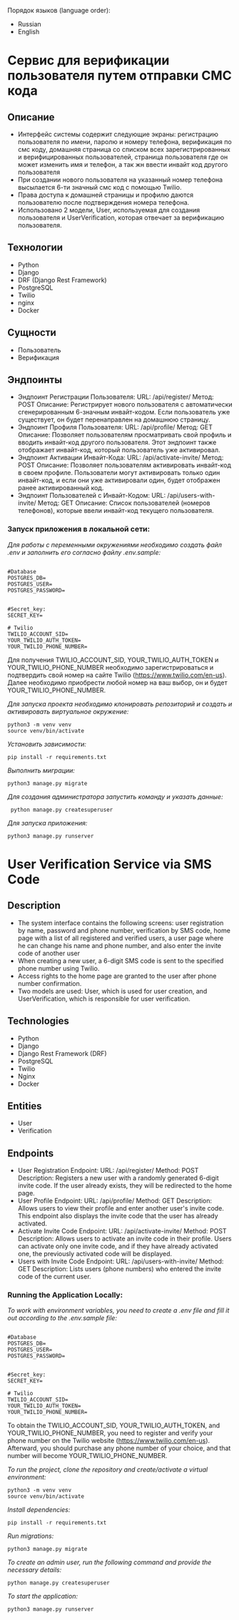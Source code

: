Порядок языков (language order):
* Russian
* English
# Cервис для верификации пользователя путем отправки СМС кода
## Описание
* Интерфейс системы содержит следующие экраны: регистрацию пользователя по имени, паролю и номеру телефона, верификация по смс коду, домашняя страница со списком всех зарегистрированных и верифицированных пользователей, страница пользователя где он может изменить имя и телефон, а так жн ввести инвайт код другого пользователя
* При создании нового пользователя на указанный номер телефона высылается 6-ти значный смс код с помощью Twilio.
* Права доступа к домашней страницы и профилю даются пользователю после подтверждения номера телефона.
* Использовано 2 модели, User, используемая для создания пользователя и UserVerification, которая отвечает за верификацию пользователя.
## Технологии
* Python
* Django
* DRF (Django Rest Framework)
* PostgreSQL
* Twilio
* nginx
* Docker
## Сущности
* Пользователь
* Верификация
## Эндпоинты
* Эндпоинт Регистрации Пользователя:
URL: /api/register/
Метод: POST
Описание: Регистрирует нового пользователя с автоматически сгенерированным 6-значным инвайт-кодом. Если пользователь уже существует, он будет перенаправлен на домашнюю страницу.
* Эндпоинт Профиля Пользователя:
URL: /api/profile/
Метод: GET
Описание: Позволяет пользователям просматривать свой профиль и вводить инвайт-код другого пользователя. Этот эндпоинт также отображает инвайт-код, который пользователь уже активировал.
* Эндпоинт Активации Инвайт-Кода:
URL: /api/activate-invite/
Метод: POST
Описание: Позволяет пользователям активировать инвайт-код в своем профиле. Пользователи могут активировать только один инвайт-код, и если они уже активировали один, будет отображен ранее активированный код.
* Эндпоинт Пользователей с Инвайт-Кодом:
URL: /api/users-with-invite/
Метод: GET
Описание: Список пользователей (номеров телефонов), которые ввели инвайт-код текущего пользователя.

### Запуск приложения в локальной сети:
_Для работы с переменными окружениями необходимо создать файл .env и заполнить его согласно файлу .env.sample:_
```

#Database
POSTGRES_DB=
POSTGRES_USER=
POSTGRES_PASSWORD=


#Secret_key:
SECRET_KEY=

# Twilio
TWILIO_ACCOUNT_SID=
YOUR_TWILIO_AUTH_TOKEN=
YOUR_TWILIO_PHONE_NUMBER=
```
Для получения TWILIO_ACCOUNT_SID, YOUR_TWILIO_AUTH_TOKEN и YOUR_TWILIO_PHONE_NUMBER необходимо зарегистрироваться и подтвердить свой номер на сайте Twilio (https://www.twilio.com/en-us). 
Далее необходимо приобрести любой номер на ваш выбор, он и будет YOUR_TWILIO_PHONE_NUMBER.

_Для запуска проекта необходимо клонировать репозиторий и создать и активировать виртуальное окружение:_ 
```
python3 -m venv venv
source venv/bin/activate
```
_Установить зависимости:_
```
pip install -r requirements.txt
```
_Выполнить миграции:_
```
python3 manage.py migrate
```
_Для создания администратора запустить команду и указать данные:_
```
 python manage.py createsuperuser
```
_Для запуска приложения:_
```
python3 manage.py runserver
```

# User Verification Service via SMS Code
## Description
* The system interface contains the following screens: user registration by name, password and phone number, verification by SMS code, home page with a list of all registered and verified users, a user page where he can change his name and phone number, and also enter the invite code of another user
* When creating a new user, a 6-digit SMS code is sent to the specified phone number using Twilio.
* Access rights to the home page are granted to the user after phone number confirmation.
* Two models are used: User, which is used for user creation, and UserVerification, which is responsible for user verification.
## Technologies
* Python
* Django
* Django Rest Framework (DRF)
* PostgreSQL
* Twilio
* Nginx
* Docker
## Entities
* User
* Verification
## Endpoints
* User Registration Endpoint:
URL: /api/register/
Method: POST
Description: Registers a new user with a randomly generated 6-digit invite code. If the user already exists, they will be redirected to the home page.
* User Profile Endpoint:
URL: /api/profile/
Method: GET
Description: Allows users to view their profile and enter another user's invite code. This endpoint also displays the invite code that the user has already activated.
* Activate Invite Code Endpoint:
URL: /api/activate-invite/
Method: POST
Description: Allows users to activate an invite code in their profile. Users can activate only one invite code, and if they have already activated one, the previously activated code will be displayed.
* Users with Invite Code Endpoint:
URL: /api/users-with-invite/
Method: GET
Description: Lists users (phone numbers) who entered the invite code of the current user.
### Running the Application Locally:
_To work with environment variables, you need to create a .env file and fill it out according to the .env.sample file:_
```

#Database
POSTGRES_DB=
POSTGRES_USER=
POSTGRES_PASSWORD=


#Secret_key:
SECRET_KEY=

# Twilio
TWILIO_ACCOUNT_SID=
YOUR_TWILIO_AUTH_TOKEN=
YOUR_TWILIO_PHONE_NUMBER=
```

To obtain the TWILIO_ACCOUNT_SID, YOUR_TWILIO_AUTH_TOKEN, and YOUR_TWILIO_PHONE_NUMBER, you need to register and verify your phone number on the Twilio website (https://www.twilio.com/en-us).
Afterward, you should purchase any phone number of your choice, and that number will become YOUR_TWILIO_PHONE_NUMBER.

_To run the project, clone the repository and create/activate a virtual environment:_
```
python3 -m venv venv
source venv/bin/activate
```
_Install dependencies:_
```
pip install -r requirements.txt
```
_Run migrations:_
```
python3 manage.py migrate
```
_To create an admin user, run the following command and provide the necessary details:_
```
python manage.py createsuperuser
```
_To start the application:_
```
python3 manage.py runserver
```